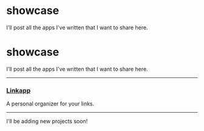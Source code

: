 # showcase
I'll post all the apps I've written that I want to share here.
# showcase

I'll post all the apps I've written that I want to share here.

---

### [Linkapp](https://angeleecka.github.io/showcase/my-cool-app/Linkapp_portable.html)
A personal organizer for your links.

---

I'll be adding new projects soon!
